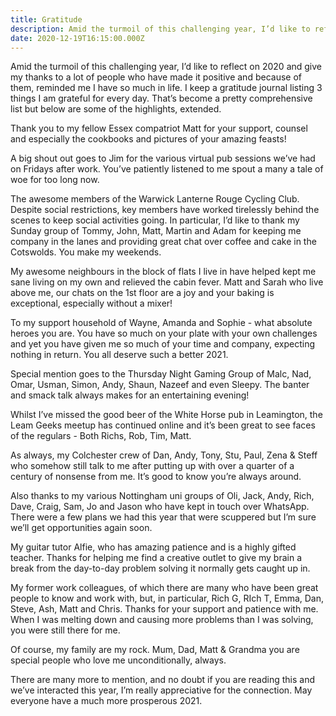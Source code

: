 ```yaml
---
title: Gratitude
description: Amid the turmoil of this challenging year, I’d like to reflect on 2020 and give my thanks
date: 2020-12-19T16:15:00.000Z
---
```

Amid the turmoil of this challenging year, I’d like to reflect on 2020 and give my thanks to a lot of people who have made it positive and because of them, reminded me I have so much in life.  I keep a gratitude journal listing 3 things I am grateful for every day.  That’s become a pretty comprehensive list but below are some of the highlights, extended.

Thank you to my fellow Essex compatriot Matt for your support, counsel and especially the cookbooks and pictures of your amazing feasts!

A big shout out goes to Jim for the various virtual pub sessions we’ve had on Fridays after work.  You’ve patiently listened to me spout a many a tale of woe for too long now.

The awesome members of the Warwick Lanterne Rouge Cycling Club.  Despite social restrictions, key members have worked tirelessly behind the scenes to keep social activities going.  In particular, I’d like to thank my Sunday group of Tommy, John, Matt, Martin and Adam for keeping me company in the lanes and providing great chat over coffee and cake in the Cotswolds.  You make my weekends.

My awesome neighbours in the block of flats I live in have helped kept me sane living on my own and relieved the cabin fever.  Matt and Sarah who live above me, our chats on the 1st floor are a joy and your baking is exceptional, especially without a mixer!  

To my support household of Wayne, Amanda and Sophie - what absolute heroes you are.  You have so much on your plate with your own challenges and yet you have given me so much of your time and company, expecting nothing in return.  You all deserve such a better 2021.

Special mention goes to the Thursday Night Gaming Group of Malc, Nad, Omar, Usman, Simon, Andy, Shaun, Nazeef and even Sleepy. The banter and smack talk always makes for an entertaining evening!

Whilst I’ve missed the good beer of the White Horse pub in Leamington, the Leam Geeks meetup has continued online and it’s been great to see faces of the regulars - Both Richs, Rob, Tim, Matt.

As always, my Colchester crew of Dan, Andy, Tony, Stu, Paul, Zena & Steff who somehow still talk to me after putting up with over a quarter of a century of nonsense from me.  It’s good to know you’re always around.

Also thanks to my various Nottingham uni groups of Oli, Jack, Andy, Rich, Dave, Craig, Sam, Jo and Jason who have kept in touch over WhatsApp.  There were a few plans we had this year that were scuppered but I’m sure we’ll get opportunities again soon.

My guitar tutor Alfie, who has amazing patience and is a highly gifted teacher.  Thanks for helping me find a creative outlet to give my brain a break from the day-to-day problem solving it normally gets caught up in.

My former work colleagues, of which there are many who have been great people to know and work with, but, in particular, Rich G, RIch T, Emma, Dan, Steve, Ash, Matt and Chris.  Thanks for your support and patience with me.  When I was melting down and causing more problems than I was solving, you were still there for me.

Of course, my family are my rock.  Mum, Dad, Matt & Grandma you are special people who love me unconditionally, always.

There are many more to mention, and no doubt if you are reading this and we’ve interacted this year, I’m really appreciative for the connection.  May everyone have a much more prosperous 2021.